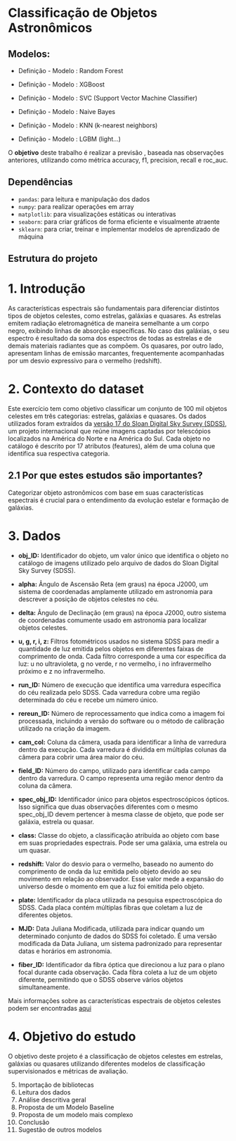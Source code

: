 # Classificação de Objetos Astronômicos

## Modelos: 

- Definição - Modelo : Random Forest 

- Definição - Modelo : XGBoost

- Definição - Modelo : SVC (Support Vector Machine Classifier)

- Definição - Modelo : Naive Bayes

- Definição - Modelo : KNN (k-nearest neighbors)

- Definição - Modelo : LGBM (light...)


O **objetivo** deste trabalho é realizar a previsão , baseada nas observações anteriores, utilizando como métrica accuracy, f1, precision, recall e roc_auc.

## Dependências
- ```pandas```: para leitura e manipulação dos dados
- ```numpy```: para realizar operações em array
- ```matplotlib```: para visualizações estáticas ou interativas
- ```seaborn```: para criar gráficos de forma eficiente e visualmente atraente
- ```sklearn```: para criar, treinar e implementar modelos de aprendizado de máquina

## Estrutura do projeto
# 1. Introdução
As características espectrais são fundamentais para diferenciar distintos tipos de objetos celestes, como estrelas, galáxias e quasares. As estrelas emitem radiação eletromagnética de maneira semelhante a um corpo negro, exibindo linhas de absorção específicas. No caso das galáxias, o seu espectro é resultado da soma dos espectros de todas as estrelas e de demais materiais radiantes que as compõem. Os quasares, por outro lado, apresentam linhas de emissão marcantes, frequentemente acompanhadas por um desvio expressivo para o vermelho (redshift).

# 2. Contexto do dataset

Este exercício tem como objetivo classificar um conjunto de 100 mil objetos celestes em três categorias: estrelas, galáxias e quasares. Os dados utilizados foram extraídos da [versão 17 do Sloan Digital Sky Survey (SDSS)](https://www.sdss3.org/dr17/), um projeto internacional que reúne imagens captadas por telescópios localizados na América do Norte e na América do Sul. Cada objeto no catálogo é descrito por 17 atributos (features), além de uma coluna que identifica sua respectiva categoria.

##    2.1 Por que estes estudos são importantes?

Categorizar objeto astronômicos com base em suas características espectrais é crucial para o entendimento da evolução estelar e formação de galáxias.

# 3. Dados

- **obj_ID:** Identificador do objeto, um valor único que identifica o objeto no catálogo de imagens utilizado pelo arquivo de dados do Sloan Digital Sky Survey (SDSS).

- **alpha:** Ângulo de Ascensão Reta (em graus) na época J2000, um sistema de coordenadas amplamente utilizado em astronomia para descrever a posição de objetos celestes no céu.

- **delta:** Ângulo de Declinação (em graus) na época J2000, outro sistema de coordenadas comumente usado em astronomia para localizar objetos celestes.

- **u, g, r, i, z:** Filtros fotométricos usados no sistema SDSS para medir a quantidade de luz emitida pelos objetos em diferentes faixas de comprimento de onda. Cada filtro corresponde a uma cor específica da luz: u no ultravioleta, g no verde, r no vermelho, i no infravermelho próximo e z no infravermelho.

- **run_ID:** Número de execução que identifica uma varredura específica do céu realizada pelo SDSS. Cada varredura cobre uma região determinada do céu e recebe um número único.

- **rereun_ID:** Número de reprocessamento que indica como a imagem foi processada, incluindo a versão do software ou o método de calibração utilizado na criação da imagem.

- **cam_col:** Coluna da câmera, usada para identificar a linha de varredura dentro da execução. Cada varredura é dividida em múltiplas colunas da câmera para cobrir uma área maior do céu.

- **field_ID:** Número do campo, utilizado para identificar cada campo dentro da varredura. O campo representa uma região menor dentro da coluna da câmera.

- **spec_obj_ID:** Identificador único para objetos espectroscópicos ópticos. Isso significa que duas observações diferentes com o mesmo spec_obj_ID devem pertencer à mesma classe de objeto, que pode ser galáxia, estrela ou quasar.

- **class:** Classe do objeto, a classificação atribuída ao objeto com base em suas propriedades espectrais. Pode ser uma galáxia, uma estrela ou um quasar.

- **redshift:** Valor do desvio para o vermelho, baseado no aumento do comprimento de onda da luz emitida pelo objeto devido ao seu movimento em relação ao observador. Esse valor mede a expansão do universo desde o momento em que a luz foi emitida pelo objeto.

- **plate:** Identificador da placa utilizada na pesquisa espectroscópica do SDSS. Cada placa contém múltiplas fibras que coletam a luz de diferentes objetos.

- **MJD:** Data Juliana Modificada, utilizada para indicar quando um determinado conjunto de dados do SDSS foi coletado. É uma versão modificada da Data Juliana, um sistema padronizado para representar datas e horários em astronomia.

- **fiber_ID:** Identificador da fibra óptica que direcionou a luz para o plano focal durante cada observação. Cada fibra coleta a luz de um objeto diferente, permitindo que o SDSS observe vários objetos simultaneamente.

Mais informações sobre as características espectrais de objetos celestes podem ser encontradas [aqui](https://www.sdss3.org/dr9/imaging/imaging_basics.php)

# 4. Objetivo do estudo
O objetivo deste projeto é a classificação de objetos celestes em estrelas, galáxias ou quasares utilizando diferentes modelos de
classificação supervisionados e métricas de avaliação. 

5. Importação de bibliotecas
6. Leitura dos dados
7. Análise descritiva geral
8. Proposta de um Modelo Baseline
9. Proposta de um modelo mais complexo
10. Conclusão
11. Sugestão de outros modelos
